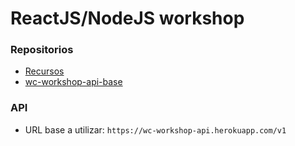 # ReactJS/NodeJS workshop

### Repositorios

* [Recursos](https://github.com/RominaManzano/wc-workshop-resources)
* [wc-workshop-api-base](https://github.com/RominaManzano/wc-workshop-api-base)

### API

* URL base a utilizar: `https://wc-workshop-api.herokuapp.com/v1`
